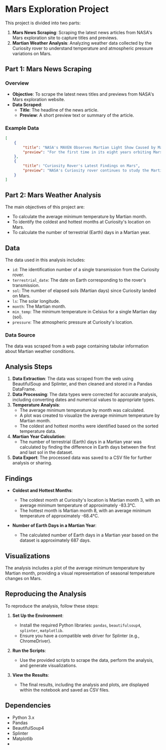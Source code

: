 # Mars Exploration Project
This project is divided into two parts:

1. **Mars News Scraping**: Scraping the latest news articles from NASA's Mars exploration site to capture titles and previews.
2. **Martian Weather Analysis**: Analyzing weather data collected by the Curiosity rover to understand temperature and atmospheric pressure variations on Mars.

## Part 1: Mars News Scraping

### Overview

- **Objective**: To scrape the latest news titles and previews from NASA's Mars exploration website.
- **Data Scraped**:
  - **Title**: The headline of the news article.
  - **Preview**: A short preview text or summary of the article.

### Example Data

```json
[
    {
        "title": "NASA's MAVEN Observes Martian Light Show Caused by Major Solar Storm",
        "preview": "For the first time in its eight years orbiting Mars, NASA’s MAVEN mission witnessed two different types of ultraviolet aurorae simultaneously, the result of solar storms that began on Aug. 27."
    },
    {
        "title": "Curiosity Rover's Latest Findings on Mars",
        "preview": "NASA's Curiosity rover continues to study the Martian surface and has made new discoveries about the planet's ancient environment."
    }
]
```
## Part 2: Mars Weather Analysis

The main objectives of this project are:
- To calculate the average minimum temperature by Martian month.
- To identify the coldest and hottest months at Curiosity's location on Mars.
- To calculate the number of terrestrial (Earth) days in a Martian year.

## Data

The data used in this analysis includes:
- `id`: The identification number of a single transmission from the Curiosity rover.
- `terrestrial_date`: The date on Earth corresponding to the rover's transmission.
- `sol`: The number of elapsed sols (Martian days) since Curiosity landed on Mars.
- `ls`: The solar longitude.
- `month`: The Martian month.
- `min_temp`: The minimum temperature in Celsius for a single Martian day (sol).
- `pressure`: The atmospheric pressure at Curiosity's location.

### Data Source

The data was scraped from a web page containing tabular information about Martian weather conditions.

## Analysis Steps

1. **Data Extraction**: The data was scraped from the web using BeautifulSoup and Splinter, and then cleaned and stored in a Pandas DataFrame.
2. **Data Processing**: The data types were corrected for accurate analysis, including converting dates and numerical values to appropriate types.
3. **Temperature Analysis**:
   - The average minimum temperature by month was calculated.
   - A plot was created to visualize the average minimum temperature by Martian month.
   - The coldest and hottest months were identified based on the sorted temperature data.
4. **Martian Year Calculation**:
   - The number of terrestrial (Earth) days in a Martian year was calculated by finding the difference in Earth days between the first and last sol in the dataset.
5. **Data Export**: The processed data was saved to a CSV file for further analysis or sharing.

## Findings

- **Coldest and Hottest Months**:
  - The coldest month at Curiosity's location is Martian month 3, with an average minimum temperature of approximately -83.3°C.
  - The hottest month is Martian month 8, with an average minimum temperature of approximately -68.4°C.
  
- **Number of Earth Days in a Martian Year**:
  - The calculated number of Earth days in a Martian year based on the dataset is approximately 687 days.

## Visualizations

The analysis includes a plot of the average minimum temperature by Martian month, providing a visual representation of seasonal temperature changes on Mars.

## Reproducing the Analysis

To reproduce the analysis, follow these steps:

1. **Set Up the Environment**:
   - Install the required Python libraries: `pandas`, `beautifulsoup4`, `splinter`, `matplotlib`.
   - Ensure you have a compatible web driver for Splinter (e.g., ChromeDriver).

2. **Run the Scripts**:
   - Use the provided scripts to scrape the data, perform the analysis, and generate visualizations.

3. **View the Results**:
   - The final results, including the analysis and plots, are displayed within the notebook and saved as CSV files.

## Dependencies

- Python 3.x
- Pandas
- BeautifulSoup4
- Splinter
- Matplotlib
-
